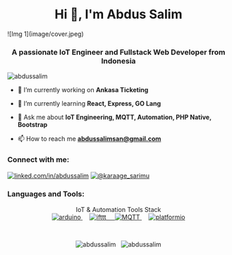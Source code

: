 <h1 align="center">Hi 👋, I'm Abdus Salim</h1>
![Img 1](image/cover.jpeg)
<h3 align="center">A passionate IoT Engineer and Fullstack Web Developer from Indonesia</h3>

<p align="left"> <img src="https://komarev.com/ghpvc/?username=abdussalim&label=Profile%20views&color=0e75b6&style=flat" alt="abdussalim" /> </p>

- 🔭 I’m currently working on **Ankasa Ticketing**

- 🌱 I’m currently learning **React, Express, GO Lang**

- 💬 Ask me about **IoT Engineering, MQTT, Automation, PHP Native, Bootstrap**

- 📫 How to reach me **abdussalimsan@gmail.com**

<h3 align="left">Connect with me:</h3>
<p align="left">
<a href="https://linkedin.com/in/linked.com/in/abdussalim" target="blank"><img align="center" src="https://raw.githubusercontent.com/rahuldkjain/github-profile-readme-generator/master/src/images/icons/Social/linked-in-alt.svg" alt="linked.com/in/abdussalim" height="30" width="40" /></a>
<a href="https://instagram.com/@karaage_sarimu" target="blank"><img align="center" src="https://raw.githubusercontent.com/rahuldkjain/github-profile-readme-generator/master/src/images/icons/Social/instagram.svg" alt="@karaage_sarimu" height="30" width="40" /></a>
</p>

<h3 align="left">Languages and Tools:</h3>

<p align="center"> IoT & Automation Tools Stack <br> <a href="https://www.arduino.cc/" target="_blank" rel="noreferrer"> <img src="https://cdn.worldvectorlogo.com/logos/arduino-1.svg" alt="arduino" width="75" height="75"/> </a>  &nbsp;&nbsp;&nbsp; <a href="https://ifttt.com/" target="_blank" rel="noreferrer"> <img src="https://www.vectorlogo.zone/logos/ifttt/ifttt-ar21.svg" alt="ifttt" width="100" height="100"/> &nbsp;&nbsp;&nbsp; </a> <a href="https://mqtt.org/" target="_blank" rel="noreferrer"> <img src="https://upload.wikimedia.org/wikipedia/commons/e/e0/Mqtt-hor.svg" alt="MQTT" width="100" height="100"/> </a> &nbsp;&nbsp;&nbsp; <a href="https://www.platform.io/" target="_blank" rel="noreferrer"> <img src="https://upload.wikimedia.org/wikipedia/commons/c/cd/PlatformIO_logo.svg" alt="platformio" width="75" height="75"/> </a> </p>

<br>

<p align="center"><span><img  width="400px" src="https://github-readme-stats.vercel.app/api?username=abdussalim&show_icons=true&locale=en" alt="abdussalim" />&nbsp;&nbsp;&nbsp;<img width="400px" src="https://github-readme-streak-stats.herokuapp.com/?user=abdussalim&" alt="abdussalim" /></span></p>
